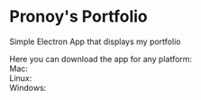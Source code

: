 # Pronoy's Portfolio
Simple Electron App that displays my portfolio

Here you can download the app for any platform:
</br>
Mac:
</br>
Linux:
</br>
Windows:
